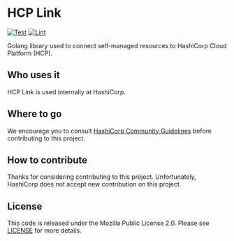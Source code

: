 # HCP Link

[![Test](https://github.com/hashicorp/hcp-link/actions/workflows/test.yml/badge.svg)](https://github.com/hashicorp/hcp-link/actions/workflows/test.yml)
[![Lint](https://github.com/hashicorp/hcp-link/actions/workflows/lint.yml/badge.svg)](https://github.com/hashicorp/hcp-link/actions/workflows/lint.yml)

Golang library used to connect self-managed resources to HashiCorp Cloud Platform (HCP).

## Who uses it

HCP Link is used internally at HashiCorp.

## Where to go

We encourage you to consult [HashiCorp Community Guidelines](https://www.hashicorp.com/community-guidelines) before contributing to this project.

## How to contribute

Thanks for considering contributing to this project. Unfortunately, HashiCorp does not accept new contribution on this project.

## License

This code is released under the Mozilla Public License 2.0. Please see [LICENSE](https://github.com/hashicorp/terraform-aws-hcp-consul/blob/main/LICENSE) for more details.

